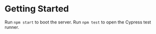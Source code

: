 # Getting Started
Run `npm start` to boot the server.
Run `npm test` to open the Cypress test runner.
